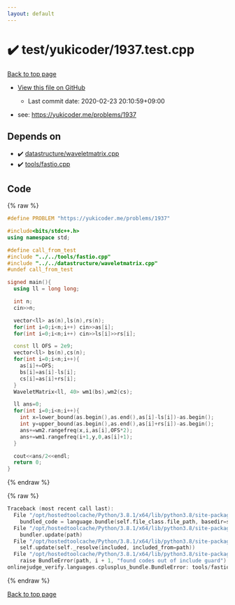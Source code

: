 ```yaml
---
layout: default
---
```


<!-- mathjax config similar to math.stackexchange -->
<script type="text/javascript" async
  src="https://cdnjs.cloudflare.com/ajax/libs/mathjax/2.7.5/MathJax.js?config=TeX-MML-AM_CHTML">
</script>
<script type="text/x-mathjax-config">
  MathJax.Hub.Config({
    TeX: { equationNumbers: { autoNumber: "AMS" }},
    tex2jax: {
      inlineMath: [ ['$','$'] ],
      processEscapes: true
    },
    "HTML-CSS": { matchFontHeight: false },
    displayAlign: "left",
    displayIndent: "2em"
  });
</script>

<script type="text/javascript" src="https://cdnjs.cloudflare.com/ajax/libs/jquery/3.4.1/jquery.min.js"></script>
<script src="https://cdn.jsdelivr.net/npm/jquery-balloon-js@1.1.2/jquery.balloon.min.js" integrity="sha256-ZEYs9VrgAeNuPvs15E39OsyOJaIkXEEt10fzxJ20+2I=" crossorigin="anonymous"></script>
<script type="text/javascript" src="../../../assets/js/copy-button.js"></script>
<link rel="stylesheet" href="../../../assets/css/copy-button.css" />


# :heavy_check_mark: test/yukicoder/1937.test.cpp

<a href="../../../index.html">Back to top page</a>

* <a href="{{ site.github.repository_url }}/blob/master/test/yukicoder/1937.test.cpp">View this file on GitHub</a>
    - Last commit date: 2020-02-23 20:10:59+09:00


* see: <a href="https://yukicoder.me/problems/1937">https://yukicoder.me/problems/1937</a>


## Depends on

* :heavy_check_mark: <a href="../../../library/datastructure/waveletmatrix.cpp.html">datastructure/waveletmatrix.cpp</a>
* :heavy_check_mark: <a href="../../../library/tools/fastio.cpp.html">tools/fastio.cpp</a>


## Code

<a id="unbundled"></a>
{% raw %}
```cpp
#define PROBLEM "https://yukicoder.me/problems/1937"

#include<bits/stdc++.h>
using namespace std;

#define call_from_test
#include "../../tools/fastio.cpp"
#include "../../datastructure/waveletmatrix.cpp"
#undef call_from_test

signed main(){
  using ll = long long;

  int n;
  cin>>n;

  vector<ll> as(n),ls(n),rs(n);
  for(int i=0;i<n;i++) cin>>as[i];
  for(int i=0;i<n;i++) cin>>ls[i]>>rs[i];

  const ll OFS = 2e9;
  vector<ll> bs(n),cs(n);
  for(int i=0;i<n;i++){
    as[i]+=OFS;
    bs[i]=as[i]-ls[i];
    cs[i]=as[i]+rs[i];
  }
  WaveletMatrix<ll, 40> wm1(bs),wm2(cs);

  ll ans=0;
  for(int i=0;i<n;i++){
    int x=lower_bound(as.begin(),as.end(),as[i]-ls[i])-as.begin();
    int y=upper_bound(as.begin(),as.end(),as[i]+rs[i])-as.begin();
    ans+=wm2.rangefreq(x,i,as[i],OFS*2);
    ans+=wm1.rangefreq(i+1,y,0,as[i]+1);
  }

  cout<<ans/2<<endl;
  return 0;
}

```
{% endraw %}

<a id="bundled"></a>
{% raw %}
```cpp
Traceback (most recent call last):
  File "/opt/hostedtoolcache/Python/3.8.1/x64/lib/python3.8/site-packages/onlinejudge_verify/docs.py", line 348, in write_contents
    bundled_code = language.bundle(self.file_class.file_path, basedir=self.cpp_source_path)
  File "/opt/hostedtoolcache/Python/3.8.1/x64/lib/python3.8/site-packages/onlinejudge_verify/languages/cplusplus.py", line 63, in bundle
    bundler.update(path)
  File "/opt/hostedtoolcache/Python/3.8.1/x64/lib/python3.8/site-packages/onlinejudge_verify/languages/cplusplus_bundle.py", line 182, in update
    self.update(self._resolve(included, included_from=path))
  File "/opt/hostedtoolcache/Python/3.8.1/x64/lib/python3.8/site-packages/onlinejudge_verify/languages/cplusplus_bundle.py", line 151, in update
    raise BundleError(path, i + 1, "found codes out of include guard")
onlinejudge_verify.languages.cplusplus_bundle.BundleError: tools/fastio.cpp: line 5: found codes out of include guard

```
{% endraw %}

<a href="../../../index.html">Back to top page</a>

